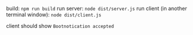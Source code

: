 build: `npm run build`
run server: `node dist/server.js`
run client (in another terminal window): `node dist/client.js`

client should show `Bootnotication accepted`

